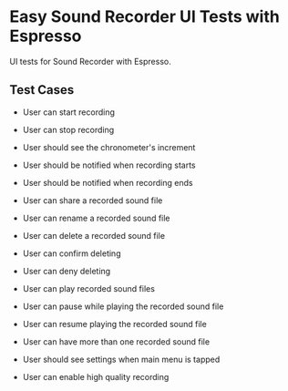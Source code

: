 # Easy Sound Recorder UI Tests with Espresso

<p>UI tests for Sound Recorder with Espresso.</p>

## Test Cases

- User can start recording
- User can stop recording
- User should see the chronometer's increment
- User should be notified when recording starts
- User should be notified when recording ends

- User can share a recorded sound file
- User can rename a recorded sound file
- User can delete a recorded sound file
- User can confirm deleting
- User can deny deleting
- User can play recorded sound files
- User can pause while playing the recorded sound file
- User can resume playing the recorded sound file
- User can have more than one recorded sound file

- User should see settings when main menu is tapped
- User can enable high quality recording
